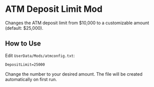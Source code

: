 # ATM Deposit Limit Mod

Changes the ATM deposit limit from $10,000 to a customizable amount (default: $25,000).

## How to Use

Edit `UserData/Mods/atmconfig.txt`:

```txt
DepositLimit=25000
```

Change the number to your desired amount. The file will be created automatically on first run.
